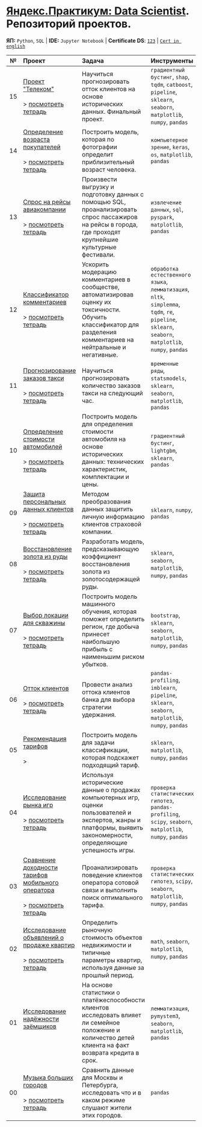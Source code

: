 # [Яндекс.Практикум: Data Scientist](https://praktikum.yandex.ru/data-scientist). Репозиторий проектов.


**ЯП:** `Python`, `SQL` | 
**IDE:** `Jupyter Notebook` |
**Certificate DS**: [`123`]() |
[`Cert in english`]()

| №  | Проект | Задача | Инструменты |
| -  | :----- | :----- | :---------- | 
| 15 | [Проект "Телеком"](/15-telecom-project) <br/><br/>> [посмотреть тетрадь](ссылка) | Научиться прогнозировать отток клиентов на основе исторических данных. Финальный проект. | `градиентный бустинг`, `shap`, `tqdm`, `catboost`, `pipeline`, `sklearn`, `seaborn`, `matplotlib`, `numpy`, `pandas` |
| 14 | [Определение возраста покупателей](/14-age-recognition) <br/><br/>> [посмотреть тетрадь](ссылка) | Построить модель, которая по фотографии определит приблизительный возраст человека. | `компьютерное зрение`, `keras`, `os`, `matplotlib`, `pandas` |
| 13 | [Спрос на рейсы авиакомпании](/13-airline-demand-research) <br/><br/>> [посмотреть тетрадь](ссылка) | Произвести выгрузку и подготовку данных с помощью SQL, проанализировать спрос пассажиров на рейсы в города, где проходят крупнейшие культурные фестивали. | `извлечение данных`, `sql`, `pyspark`, `matplotlib`, `pandas` |
| 12 | [Классификатор комментариев](/12-comments-classification) <br/><br/>> [посмотреть тетрадь](ссылка) | Ускорить модерацию комментариев в сообществе, автоматизировав оценку их токсичности. Обучить классификатор для разделения комментариев на нейтральные и негативные. | `обработка естественного языка`, `лемматизация`, `nltk`, `simplemma`, `tqdm`, `re`, `pipeline`, `sklearn`, `seaborn`, `matplotlib`, `numpy`, `pandas` |
| 11 | [Прогнозирование заказов такси](/11-taxi-orders-forecast) <br/><br/>> [посмотреть тетрадь](ссылка) | Научиться прогнозировать количество заказов такси на следующий час. | `временные ряды`, `statsmodels`, `sklearn`, `seaborn`, `matplotlib`, `pandas` |
| 10 | [Определение стоимости автомобилей](/10-car-price-prediction) <br/><br/>> [посмотреть тетрадь](ссылка) | Построить модель для определения стоимости автомобиля на основе исторических данных: технических характеристик, комплектации и цены. | `градиентный бустинг`, `lightgbm`, `sklearn`, `pandas` |
| 09 | [Защита персональных данных клиентов](/09-personal-data-protection) <br/><br/>> [посмотреть тетрадь](ссылка) | Методом преобразования данных защитить личную информацию клиентов страховой компании. | `sklearn`, `numpy`, `pandas` |
| 08 | [Восстановление золота из руды](/08-gold-recovery-prediction) <br/><br/>> [посмотреть тетрадь](ссылка) | Разработать модель, предсказывающую коэффициент восстановления золота из золотосодержащей руды. | `sklearn`, `seaborn`, `matplotlib`, `numpy`, `pandas` |
| 07 | [Выбор локации для скважины](/07-oil-wells-location-research) <br/><br/>> [посмотреть тетрадь](ссылка) | Построить модель машинного обучения, которая поможет определить регион, где добыча принесет наибольшую прибыль с наименьшим риском убытков. | `bootstrap`, `sklearn`, `seaborn`, `matplotlib`, `numpy`, `pandas` |
| 06 | [Отток клиентов](/06-bank-customer-churn) <br/><br/>> [посмотреть тетрадь](ссылка) | Провести анализ оттока клиентов банка для выбора стратегии удержания. | `pandas-profiling`, `imblearn`, `pipeline`, `sklearn`, `seaborn`, `matplotlib`, `numpy`, `pandas` |
| 05 | [Рекомендация тарифов](/) <br/><br/>> | Построить модель для задачи классификации, которая подскажет подходящий тариф. | `sklearn`, `matplotlib`, `numpy`, `pandas` |
| 04 | [Исследование рынка игр](/04-game-market-research) <br/><br/>> [посмотреть тетрадь](ссылка) | Используя исторические данные о продажах компьютерных игр, оценки пользователей и экспертов, жанры и платформы, выявить закономерности, определяющие успешность игры. | `проверка статистических гипотез`, `pandas-profiling`, `scipy`, `seaborn`, `matplotlib`, `numpy`, `pandas` |
| 03 | [Сравнение доходности тарифов мобильного оператора](/03-telecom-rates-comparison) <br/><br/>> [посмотреть тетрадь](ссылка) | Проанализировать поведение клиентов оператора сотовой связи и выполнить поиск оптимального тарифа. | `проверка статистических гипотез`, `scipy`, `seaborn`, `matplotlib`, `numpy`, `pandas` |
| 02 | [Исследование объявлений о продаже квартир](/02-real-estate-market-analysis) <br/><br/>> [посмотреть тетрадь](ссылка) | Определить рыночную стоимость объектов недвижимости и типичные параметры квартир, используя данные за прошлый период. | `math`, `seaborn`, `matplotlib`, `numpy`, `pandas` |
| 01 | [Исследование надёжности заёмщиков](/2) <br/><br/> | На основе статистики о платёжеспособности клиентов исследовать влияет ли семейное положение и количество детей клиента на факт возврата кредита в срок. | `лемматизация`, `pymystem3`, `seaborn`, `matplotlib`, `pandas` |
| 00 | [Музыка больших городов](/00-big-cities-music) <br/><br/>> [посмотреть тетрадь](ссылка) | Сравнить данные для Москвы и Петербурга, исследовать что и в каком режиме слушают жители этих городов. | `pandas` |
